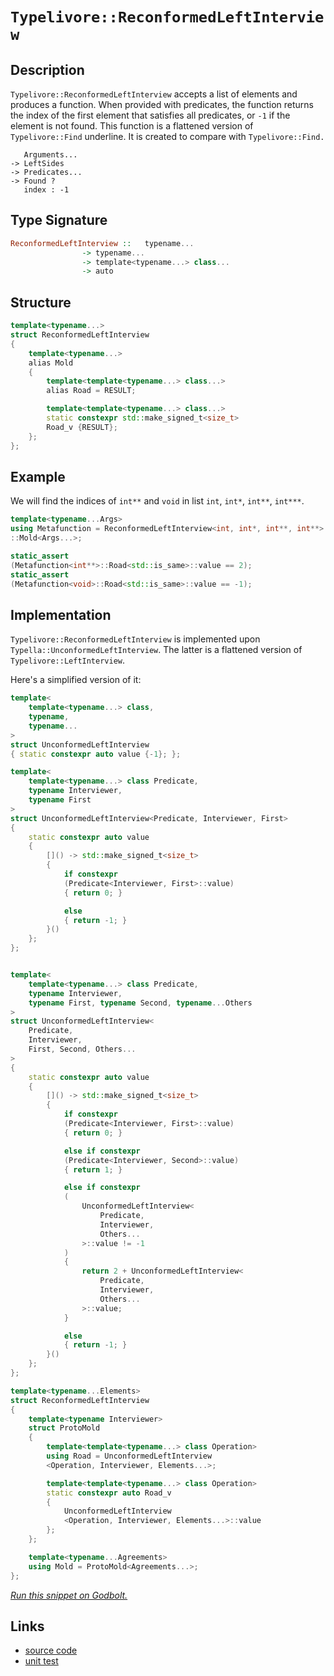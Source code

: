 <!-- Copyright 2024 Feng Mofan
SPDX-License-Identifier: Apache-2.0 -->

# `Typelivore::ReconformedLeftInterview`

## Description

`Typelivore::ReconformedLeftInterview` accepts a list of elements and produces a function.
When provided with predicates, the function returns the index of the first element that satisfies all predicates, or `-1` if the element is not found.
This function is a flattened version of `Typelivore::Find` underline. It is created to compare with `Typelivore::Find.`
<pre><code>   Arguments...
-> LeftSides
-> Predicates...
-> Found ?
   index : -1</code></pre>

## Type Signature

```Haskell
ReconformedLeftInterview ::   typename...
                -> typename...
                -> template<typename...> class...
                -> auto
```

## Structure

```C++
template<typename...>
struct ReconformedLeftInterview
{
    template<typename...>
    alias Mold
    {
        template<template<typename...> class...>
        alias Road = RESULT;

        template<template<typename...> class...>
        static constexpr std::make_signed_t<size_t>
        Road_v {RESULT};
    };  
};
```

## Example

We will find the indices of `int**` and `void` in list `int`, `int*`, `int**`, `int***`.

```C++
template<typename...Args>
using Metafunction = ReconformedLeftInterview<int, int*, int**, int**>
::Mold<Args...>;

static_assert
(Metafunction<int**>::Road<std::is_same>::value == 2);
static_assert
(Metafunction<void>::Road<std::is_same>::value == -1);
```

## Implementation

`Typelivore::ReconformedLeftInterview` is implemented upon `Typella::UnconformedLeftInterview`.
The latter is a flattened version of `Typelivore::LeftInterview`.

Here's a simplified version of it:

```C++
template<
    template<typename...> class,
    typename,
    typename...
>
struct UnconformedLeftInterview
{ static constexpr auto value {-1}; };

template<
    template<typename...> class Predicate,
    typename Interviewer,
    typename First
>
struct UnconformedLeftInterview<Predicate, Interviewer, First>
{
    static constexpr auto value 
    {
        []() -> std::make_signed_t<size_t>
        {
            if constexpr 
            (Predicate<Interviewer, First>::value)
            { return 0; }

            else
            { return -1; }
        }()
    };
};


template<
    template<typename...> class Predicate,
    typename Interviewer,
    typename First, typename Second, typename...Others
>
struct UnconformedLeftInterview<
    Predicate,
    Interviewer,
    First, Second, Others...
>
{
    static constexpr auto value 
    {
        []() -> std::make_signed_t<size_t>
        {
            if constexpr 
            (Predicate<Interviewer, First>::value)
            { return 0; }

            else if constexpr 
            (Predicate<Interviewer, Second>::value)
            { return 1; }

            else if constexpr
            (
                UnconformedLeftInterview<
                    Predicate, 
                    Interviewer, 
                    Others...
                >::value != -1
            )
            { 
                return 2 + UnconformedLeftInterview<
                    Predicate, 
                    Interviewer, 
                    Others...
                >::value; 
            }

            else
            { return -1; }
        }()
    };
};

template<typename...Elements>
struct ReconformedLeftInterview
{
    template<typename Interviewer>
    struct ProtoMold 
    {
        template<template<typename...> class Operation>
        using Road = UnconformedLeftInterview
        <Operation, Interviewer, Elements...>;

        template<template<typename...> class Operation>
        static constexpr auto Road_v 
        {
            UnconformedLeftInterview
            <Operation, Interviewer, Elements...>::value
        };
    };

    template<typename...Agreements>
    using Mold = ProtoMold<Agreements...>;
};
```

[*Run this snippet on Godbolt.*](https://godbolt.org/#z:OYLghAFBqd5QCxAYwPYBMCmBRdBLAF1QCcAaPECAMzwBtMA7AQwFtMQByARg9KtQYEAysib0QXACx8BBAKoBnTAAUAHpwAMvAFYTStJg1DIApACYAQuYukl9ZATwDKjdAGFUtAK4sGIAMykrgAyeAyYAHI%2BAEaYxCAAnAmkAA6oCoRODB7evnppGY4CoeFRLLHxXLaY9kUMQgRMxAQ5Pn6BdpgOWQ1NBCWRMXGJyQqNza15VWN9A2UVEgCUtqhexMjsHOb%2BYcjeWADUJv5uXo60hACex9gmGgCC27v7mEcnyGPoWFQ3d48PBEwLBSBkBxzcfwOUIOgOBoMw4IIlxSjFYmAAdJibgc9kwFApSJDoUiUcw2ISHtCYcjUWxMei/r8HmNiF4HAc5Aw0Ax%2BMQ2OhgpgqAQAJKCOIANzwmAA7oyAOwWA4zRzIHECMaYVQpYgHJhnVAHCViLyvEyKgC0XHNABFjkrbfbGQCgSCmGCTkSobC3R63CTaRisf5sDiDPiDspiJh8KJART7lSA2TXmLAcQpbK4gmkzSUwcAGJ4YhjRkhv4stkEDlcgS8/mC4VpyXSuUnKMxvBxzCkA7NjOt7OF4ul8sPc1WSnQlVd9UMTXa3X6ohGk1mqdQideqlHACsVl3NogiwOFuxnxAIBYTAA1pgAPoZYDhdD3gjgjIALwf77HiZ3m6KtuAFQngVBzguOpHBuIFQhAHaxu6CInP2mYykORYlr%2B2CXsa3iYIswEgROBzRgQawMAcGj2kc8p2uOMGwTUShEQBJFkRRp7Wv4Dp0axtFHoRMGOjxCp2qJDH/PcPrwuC24yUhiJ5mi9LYriEYIV2SE5sSylsH24oDlmZDyXpryYWMvbJmiBxCF0AjoFZZn0gA8gQCBxAoZa3MyBCsuynLcvWMaNqKhloXJMGad2OlQqhg4mTBFkEL2dnco5BxuR5JaqeOf5bjBM5qtykFLgaq74dB/6AZO1U7iY%2B4NYJp7ngQ6CXted6Pngz4xm%2BH54N%2B/V/rBBV1bBYEQYCi5VbBVLwdGiF%2BvFxm9slNy4WuQnjcRiqkZg5HEJR1E8QJzo7QBzGvJNJXTVB/HzdFikoeFCWpfZDDoBtIB4aa21zdC7EHZx3G8fRUkA1CV0HDdGp3cQD3QhAiMAYFdYkA2QphemEWeoxkNUk98azQTIErehZAk6TO5ZZ5uUXXN32/a8YBgMcNpcSjBz/ZDJFc1SHFHQcZhHJYNZBRjIVY%2BTkUMwTRM9lT1PQuTQ78yBtM5Vi%2BMA0za40VzjqSQTV2G3tguUVaBt8TrAnHtuIm1Y750KX61l0pi2D0GwgheX%2BlbsgASh9wUCtLr2ygqtVJq6sknO7qYRxTTJ1QH1ZRqgRAALKeOgStjbBrvIf6sfPf6znBqG6kKJlKLEO6WQp7BXgZEYByB6gTB5%2Bz4vo3yUtNkn/Hgi5dcNwIvaq5TXtAowBAKKp5YSRDIFF4ipduxXDIhmGeI16PcTjwwTcgUVU1alBy6Gh3Xf3hKStUgXkNozykth4POOtobJwH/XdST0nIcM8fbz0XjhH6%2BtbbO2EnxZe8kN7FwTvSe4wBoyz19ifKELcwjAAODnWg3d/AcwztnXO4IUFoJAQvSuTpxywKdg8AA9AAKlYWw9hjC/gsNYQAFWwEIHhbDOFMPYaI5hwipJPC5C8N4pxzhXBTn8Ne8ct73GIMAP2Pl7jYLblnA6TAqBeC5HUN4HNg4S37u/bGLZI4nDCClGGghmG9nsawlxTjmEp0vPgr6Jw1EaLAbQqSRV7x7ziO%2BB4EA9GNEMcYxudiPHfRvr4twF4QB4AUI%2BNEetKrsx7mYQiy8QlhOaH8KJ%2BjYndAEOCCUqA8C%2BPAckj8bVLwZKyWwHJppTE9ytIUiwHBli0E4LuXgfhuC8FQJwCElhrDKlWOsM0Zh/A8FIAQTQAzlg3hALueU6J/AAA4ABs8p/DHI0Ack5CRAhDI4JIXgLAJAaA0KQMZWhSCTI4LwBQIBnlrI4FoZYcBYAwEQCAVYBAUhnHIJQNAwI6BxAiGiTgqgjkWkOZIA4wBkBqikOiMwvBOxEGIPUvQ/BBAiDEOwKQMhBCKBUOof5Og9AynrikTgPBBnDNGes95nAXJnEhdWVA4EUWHLRRirFOLJB4oOBADwcL6C6m2FwRYvA/kAtIBAJAsKUjwrIBQCAOq9UgGAFIMwfA6Dpm%2BRAaIPLohhCaJcdlvB7XMGIJcFy0RtBdD%2BSs2FICXIMFoE6xlpAsDRC8MANwYhaDfPGWGoEhhgDiFDfgaM3QJSYDjW8rUXQzibBWfYmoPKLjRHru6jwWAeV%2BTwA8%2BNmbiDRHSJgG0iajAXCMOs5YVADAaIAGqtgPmMlZZLhCiHENS0ddK1A8t0FUAwnbTAzMsPoPA0RvmQGWKgFIdQ40Wk%2BOzJdVhLBmDeagBtxKsAbuPNUWoWQXCfUmH4KoIQwiDHKMMKoBRMgCCffkdIP6GBzCGJUW9PqejjBaJ4NoehOhVPqJB4DH7QMzAmNBqYthENvvmJ%2B5YCh5kbCWPoLlLyeUfIOKK8VmLsUHFxSLCAuBCAkFFss1Vqyu3LA8l3YYN6tmSH8OiK58pJAaEkGYSQhynm7kOckG5dzSAPOWeiQ5XBDn7ISPs1Tu5JBcF3Fcw5pHQ0fK%2BT89jjLAUgq1WCgVUKDVGsVYitgnAmgsAlPKC0TBd5ty4AkdEXB0Q5vwESklVRR0UondIKdSgZ2ht0OallTA2XjM5RwEZhmz18ps0K8CLm3Mea87gnzfmAuyvlbqxVLGClqq7Zq7VqAFXZjs/V8rwxcvudxEYHzXBnk0FoFaygtrQ2usdc60gw33Weu9Q4Ub/q56BuDTy8Nkbo20FjaNrA1522bDeWm8Dmbs0EtUHmwEo2i03LeaW8tlxK3bbVcSutKyG1NqUK2zbyacE1Z7Uwftg7SSjbC%2BOqlkXZDToZW8uL%2Bgk0oGsNYVd674Bbp3VkPdB6iFHusKeiZF76lZoR2B%2BDD73DoefUET6SGFhfoA3UP9lPChZHJ5%2B/HdRehodyCTuDzOsOlBA7ByDNPMOzGwzzlVKw1iEZFzctLryJmcD1HyPLnmOuFd8/5jQsrGNEpYyq6r5nOOYG4/EG9cn7kBF86J%2BUen5QnLExJnT6WZefNsKZ9VAzNWWaQOCwV0LDXNb1Y5zYLn0UHBYAoCUaoJRFfhGMAlQWSAhZpWOylEhge0ui2DplgQEtJY5cR1L3KjOZYhWcA4wq5csCDyHsPRpI9ITGKV33FXtj%2BDYy7wFdWGv6phQ34YYeUgpDvj5%2B8UeCChL5Oii1fXPIDbtQ691o3xseq9T6mb9WA1BpDTtzAEao0xrjSsjbSaU07eLHt3Hobc3IHzad8U53eCXcdTd6t93RtPeba9w/H3zN8F7QoAdsoh3/ayDhZA4J6g6zoBCQ6Low4rqlrXqI67qcCMIXjo4npnrY5Xp44c73oQCuD86vrc7Ib/p06/rE5EGAYM4oY1DgYCAs5QZs6wZUHwa0EUG859D86ob9BC6EEi74Zi5UopZS5kay6B4YqV7h416Ah14Max5KpLLa5mYAp64G6UApbyYPJmC%2Bb%2BD%2BC7i7iibdbnL%2BDyhqb268qO7fK/IcakB8ZmDKZcD%2BBmCHL2EJAqYOEaDyi57%2BD54ZaO6t4pb4omHGYKEbKkANoZDOCSBAA%3D%3D)

## Links

- [source code](../../../../conceptrodon/typelivore/reconformed_left_interview.hpp)
- [unit test](../../../../tests/unit/typelivore/reconformed_left_interview.test.hpp)
